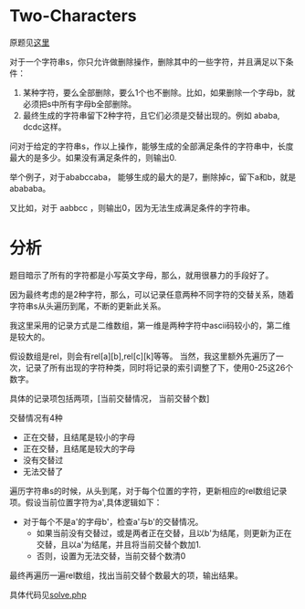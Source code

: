 # Two-Characters
原题见[这里](https://www.hackerrank.com/challenges/two-characters/problem)

对于一个字符串s，你只允许做删除操作，删除其中的一些字符，并且满足以下条件：
1. 某种字符，要么全部删除，要么1个也不删除。比如，如果删除一个字母b，就必须把s中所有字母b全部删除。
2. 最终生成的字符串留下2种字符，且它们必须是交替出现的。例如 ababa, dcdc这样。

问对于给定的字符串s，作以上操作，能够生成的全部满足条件的字符串中，长度最大的是多少。如果没有满足条件的，则输出0.

举个例子，对于ababccaba， 能够生成的最大的是7，删除掉c，留下a和b，就是abababa。

又比如，对于 aabbcc ，则输出0，因为无法生成满足条件的字符串。

# 分析
题目暗示了所有的字符都是小写英文字母，那么，就用很暴力的手段好了。

因为最终考虑的是2种字符，那么，可以记录任意两种不同字符的交替关系，随着字符串s从头遍历到尾，不断的更新此关系。

我这里采用的记录方式是二维数组，第一维是两种字符中ascii码较小的，第二维是较大的。

假设数组是rel，则会有rel[a][b],rel[c][k]等等。 当然，我这里额外先遍历了一次，记录了所有出现的字符种类，同时将记录的索引调整了下，使用0-25这26个数字。

具体的记录项包括两项，[当前交替情况， 当前交替个数]

交替情况有4种
* 正在交替，且结尾是较小的字母
* 正在交替，且结尾是较大的字母
* 没有交替过
* 无法交替了

遍历字符串s的时候，从头到尾，对于每个位置的字符，更新相应的rel数组记录项。假设当前位置字符为a',具体逻辑如下：
* 对于每个不是a'的字母b'，检查a'与b'的交替情况。
    * 如果当前没有交替过，或是两者正在交替，且以b'为结尾，则更新为正在交替，且以a'为结尾，并且将当前交替个数加1.
    * 否则，设置为无法交替，当前交替个数清0


最终再遍历一遍rel数组，找出当前交替个数最大的项，输出结果。

具体代码见[solve.php](./solve.php)